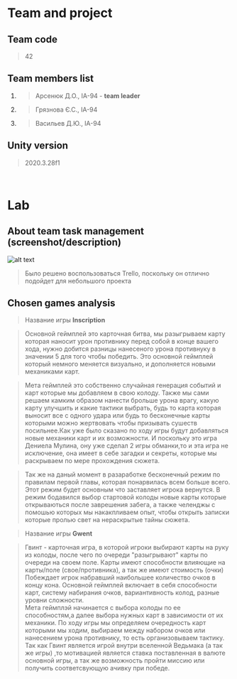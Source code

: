 # Team and project
## Team code 
>42

## Team members list 
1. > Арсенюк Д.О., ІА-94 - **team leader**
2. > Грязнова Є.С., ІА-94
3. > Васильев Д.Ю., ІА-94

## Unity version
>2020.3.28f1

</br>

# Lab
## About team task management (screenshot/description)
![alt text](https://cdn.discordapp.com/attachments/540600046681587722/943281910182969504/unknown.png)
>Было решено воспользоваться Trello, поскольку он отлично подойдет для небольшого проекта

## Chosen games analysis
>Название игры **Inscription**

>Основной геймплей это карточная битва, мы разыгрываем карту которая наносит урон противнику перед собой в конце вашего хода, нужно добится разницы нанесеного урона противнуку в значении 5 для того чтобы победить. Это основной геймплей который немного меняется визуально, и дополняется новыми механиками карт.

>Мета геймплей это собственно случайная генерация событий и карт которые мы добавляем в свою колоду. Также мы сами решаем камким образом нанести брольше урона врагу, какую карту улучшить и какие тактики выбрать, будь то карта которая выносит все с одного удара или будь то бесконечные карты которыми можно жертвовать чтобы призывать сушеств посильнее.Как уже было сказано по ходу игры будут добавляться новые механики карт и их возможности. И поскольку это игра Дениела Мулина, ону уже сделал 2 игры обманки,то и эта игра не исключение, она имеет в себе загадки и секреты, которые мы раскрываем по мере прохождения сюжета.

>Так же на даный момент в разаработке бесконечный режим по правилам первой главы, которая понарвилась всем больше всего. Этот режим будет основным что заставляет игрока вернутся. В режим бодавился выбор стартовой колоды новые карты которые открываються после заврешения забега, а также челенджы с помошью которых мы накакпливаем опыт, чтобы открыть записки которые пролью свет на нераскрытые тайны сюжета.

>Название игры **Gwent**

>Гвинт - карточная игра, в которой игроки выбирают карты на руку из колоды, после чего по очереди "разыгрывают" карты по очереди на своем поле. Карты имеют способности влияющие на карты/поле (свое/противника), а так же имеют стоимость (очки) Побеждает игрок набравший наибольшее количество очков в концу кона. Основной геймплей включает в себя способности карт, систему набирания очков, вариантивность колод, разные уровни сложности.  
>Мета геймплэй начинается с выбора колоды по ее способностям,а далее выбора нужных карт в зависимости от их механики. По ходу игры мы определяем очередность карт которыми мы ходим, выбираем между набором очков или нанесением урона противнику, то есть организовываем тактику.
>Так как Гвинт является игрой внутри вселенной Ведьмака (а так же игры) ,то мотивацией является ставка поставленная в валюте основной игры, а так же возможность пройти миссию или получить соответсвующую ачивку при победе. 
